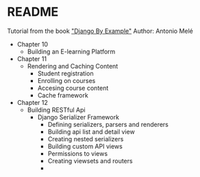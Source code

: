# README

Tutorial from the book ["Django By Example"](https://www.packtpub.com/product/django-by-example/9781784391911)
Author: Antonio Melé

- Chapter 10
  - Building an E-learning Platform
- Chapter 11
  - Rendering and Caching Content
      - Student registration
      - Enrolling on courses
      - Accesing course content
      - Cache framework
- Chapter 12
  - Building RESTful Api
    - Django Serializer Framework
      - Defining serializers, parsers and renderers
      - Building api list and detail view
      - Creating nested serializers
      - Building custom API views
      - Permissions to views
      - Creating viewsets and routers
      -
